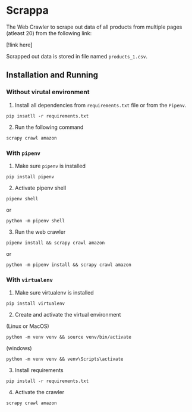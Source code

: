 # Scrappa
The Web Crawler to scrape out data of all products from multiple pages (atleast 20) from the following link:

[!link here]

Scrapped out data is stored in file named `products_1.csv`.

## Installation and Running
### Without virutal environment
1. Install all dependencies from `requirements.txt` file or from the `Pipenv`.
```
pip insatll -r requirements.txt
```
2. Run the following command
```
scrapy crawl amazon
```

### With `pipenv`
1. Make sure `pipenv` is installed
```
pip install pipenv
```
2. Activate pipenv shell
```
pipenv shell
```
or
```
python -m pipenv shell
```
3. Run the web crawler
```
pipenv install && scrapy crawl amazon
```
or
```
python -m pipenv install && scrapy crawl amazon
```

### With `virtualenv`
1. Make sure virtualenv is installed
```
pip install virtualenv
```
2. Create and activate the virtual environment

(Linux or MacOS)
```
python -m venv venv && source venv/bin/activate
```
(windows)
```
python -m venv venv && venv\Scripts\activate
```

3. Install requirements
```
pip install -r requirements.txt
```

4. Activate the crawler
```
scrapy crawl amazon
```
